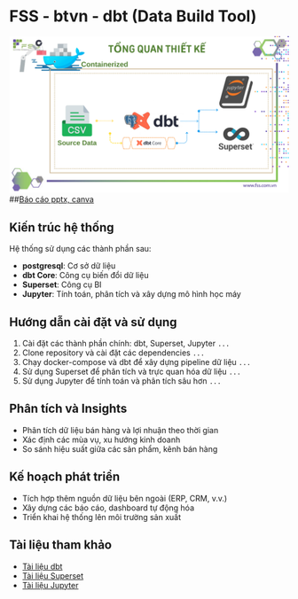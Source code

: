 # FSS - btvn - dbt (Data Build Tool)
![Tổng quan hệ thống](/.vscode/FSS%20-%20training%20.pptx.png)
##[Báo cáo pptx, canva](https://www.canva.com/design/DAGWQUkrL1E/_xN_tOyuYsVBn4cH22lt-Q/edit)
## Kiến trúc hệ thống
Hệ thống sử dụng các thành phần sau:
- **postgresql**: Cơ sở dữ liệu
- **dbt Core**: Công cụ biến đổi dữ liệu
- **Superset**: Công cụ BI
- **Jupyter**: Tính toán, phân tích và xây dựng mô hình học máy

## Hướng dẫn cài đặt và sử dụng
1. Cài đặt các thành phần chính: dbt, Superset, Jupyter
```...```
2. Clone repository và cài đặt các dependencies
```...```
3. Chạy docker-compose và dbt để xây dựng pipeline dữ liệu
```...```
4. Sử dụng Superset để phân tích và trực quan hóa dữ liệu
```...```
5. Sử dụng Jupyter để tính toán và phân tích sâu hơn
```...```

## Phân tích và Insights
- Phân tích dữ liệu bán hàng và lợi nhuận theo thời gian
- Xác định các mùa vụ, xu hướng kinh doanh
- So sánh hiệu suất giữa các sản phẩm, kênh bán hàng

## Kế hoạch phát triển
- Tích hợp thêm nguồn dữ liệu bên ngoài (ERP, CRM, v.v.)
- Xây dựng các báo cáo, dashboard tự động hóa
- Triển khai hệ thống lên môi trường sản xuất

## Tài liệu tham khảo
- [Tài liệu dbt](https://docs.getdbt.com/)
- [Tài liệu Superset](https://superset.apache.org/docs/intro)
- [Tài liệu Jupyter](https://jupyter.org/documentation)
